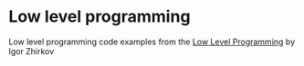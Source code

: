 # Low level programming

Low level programming code examples from the [Low Level Programming](https://github.com/Apress/low-level-programming) by Igor Zhirkov

